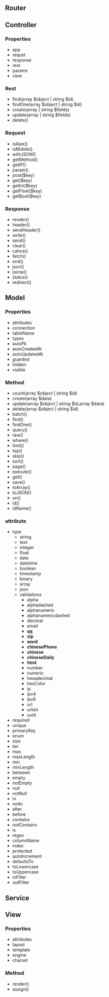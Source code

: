## Router

## Controller

### Properties

- app
- requst
- response
- rest
- params
- view

### Rest

- find(array $object | string $id)
- findOne(array $object | string $id)
- create(array | string $fields)
- update(array | string $fields)
- delete()

### Request

- isAjax()
- isMobile()
- withJSON()
- getMethod()
- getIP()
- param()
- post($key)
- get($key)
- getInt($key)
- getFloat($key)
- getBool($key)

### Response

- render()
- header()
- sendHeader()
- write()
- send()
- clear()
- cahce()
- fetch()
- end()
- json()
- jsonp()
- status()
- redirect()

## Model

### Properties

- attributes
- connection
- tableName
- types
- autoPk
- autoCreatedAt
- autoUpdatedAt
- guarded
- hidden
- visible

### Method

- count(array $object | string $id)
- create(array $data)
- update(array $object | string $id,array $data)
- delete(array $object | string $id)
- batch()
- find()
- findOne()
- query()
- raw()
- where()
- limit()
- top()
- skip()
- sort()
- page()
- execute()
- get()
- save()
- toArray()
- toJSON()
- on()
- id()
- idName()

### attribute

- type
  - string
  - text
  - integer
  - float
  - date
  - datetime
  - boolean
  - timestamp
  - binary
  - array
  - json
  - validations
    - alpha
    - alphadashed
    - alphanumeric
    - alphanumericdashed
    - decimal
    - email
    - **qq**
    - **zip**
    - **word**
    - **chinesePhone**
    - **chinese**
    - **chineseDaily**
    - **html**
    - number
    - numeric
    - hexadecimal
    - hexColor
    - ip
    - ipv4
    - ipv6
    - url
    - urlish
    - uuid
- required
- unique
- primaryKey
- enum
- size
- len
- max
- maxLength
- min
- minLength
- between
- empty
- notEmpty
- null
- notNull
- in
- notIn
- after
- before
- contains
- notContains
- is
- regex
- columnName
- index
- protected
- autoIncrement
- defaultsTo
- toLowercase
- toUppercase
- inFilter
- outFilter

## Service

## View

### Properties

- attributes
- layout
- template
- engine
- charset

### Method

- render()
- assign()
